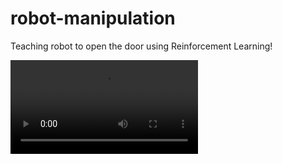 # robot-manipulation
Teaching robot to open the door using Reinforcement Learning!

![Robot Manipulation Video](./thumbnails/video.mp4)